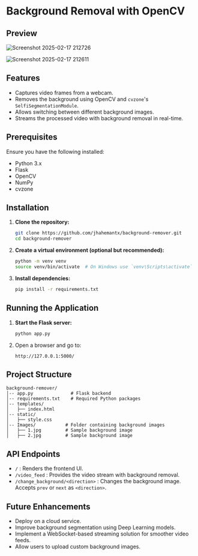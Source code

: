 # Background Removal with OpenCV

## Preview
![Screenshot 2025-02-17 212726](https://github.com/user-attachments/assets/373b23be-9728-4537-bc7a-efee5feb32dd)<br>

![Screenshot 2025-02-17 212611](https://github.com/user-attachments/assets/e6ac7b6e-9e01-4cb3-a861-c1309c2dc550)



## Features
- Captures video frames from a webcam.
- Removes the background using OpenCV and `cvzone`'s `SelfiSegmentationModule`.
- Allows switching between different background images.
- Streams the processed video with background removal in real-time.

## Prerequisites
Ensure you have the following installed:
- Python 3.x
- Flask
- OpenCV
- NumPy
- cvzone

## Installation

1. **Clone the repository:**
   ```sh
   git clone https://github.com/jhahemantx/background-remover.git
   cd background-remover
   ```

2. **Create a virtual environment (optional but recommended):**
   ```sh
   python -m venv venv
   source venv/bin/activate  # On Windows use `venv\Scripts\activate`
   ```

3. **Install dependencies:**
   ```sh
   pip install -r requirements.txt
   ```

## Running the Application

1. **Start the Flask server:**
   ```sh
   python app.py
   ```

2. Open a browser and go to:
   ```
   http://127.0.0.1:5000/
   ```

## Project Structure
```
background-remover/
│-- app.py              # Flask backend
│-- requirements.txt    # Required Python packages
│-- templates/
│   ├── index.html      
│-- static/
│   ├── style.css       
│-- Images/           # Folder containing background images
│   ├── 1.jpg         # Sample background image
│   ├── 2.jpg         # Sample background image
```

## API Endpoints
- `/` : Renders the frontend UI.
- `/video_feed` : Provides the video stream with background removal.
- `/change_background/<direction>` : Changes the background image. Accepts `prev` or `next` as `<direction>`.

## Future Enhancements
- Deploy on a cloud service.
- Improve background segmentation using Deep Learning models.
- Implement a WebSocket-based streaming solution for smoother video feeds.
- Allow users to upload custom background images.



